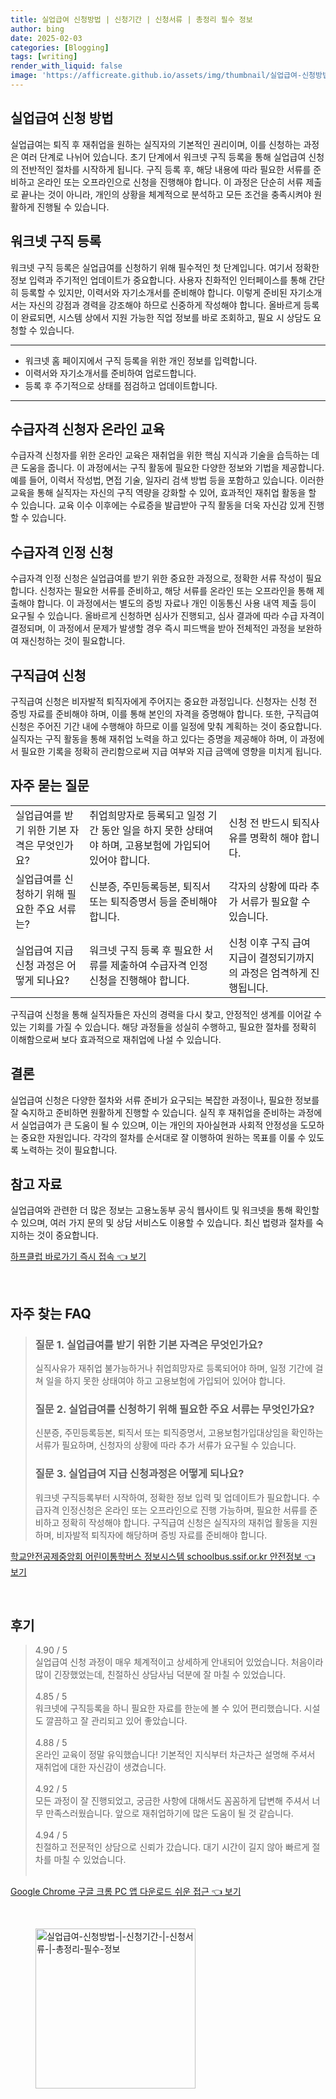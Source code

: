 ```yaml
---
title: 실업급여 신청방법 | 신청기간 | 신청서류 | 총정리 필수 정보
author: bing
date: 2025-02-03
categories: [Blogging]
tags: [writing]
render_with_liquid: false
image: 'https://afficreate.github.io/assets/img/thumbnail/실업급여-신청방법-|-신청기간-|-신청서류-|-총정리-필수-정보.webp'
---
```



<h2 id='실업급여_신청_방법'>실업급여 신청 방법</h2>

<p>실업급여는 퇴직 후 재취업을 원하는 실직자의 기본적인 권리이며, 이를 신청하는 과정은 여러 단계로 나뉘어 있습니다. 초기 단계에서 워크넷 구직 등록을 통해 실업급여 신청의 전반적인 절차를 시작하게 됩니다. 구직 등록 후, 해당 내용에 따라 필요한 서류를 준비하고 온라인 또는 오프라인으로 신청을 진행해야 합니다. 이 과정은 단순히 서류 제출로 끝나는 것이 아니라, 개인의 상황을 체계적으로 분석하고 모든 조건을 충족시켜야 원활하게 진행될 수 있습니다.</p>

<h2 id='워크넷_구직등록'>워크넷 구직 등록</h2>

<p>워크넷 구직 등록은 실업급여를 신청하기 위해 필수적인 첫 단계입니다. 여기서 정확한 정보 입력과 주기적인 업데이트가 중요합니다. 사용자 친화적인 인터페이스를 통해 간단히 등록할 수 있지만, 이력서와 자기소개서를 준비해야 합니다. 이렇게 준비된 자기소개서는 자신의 강점과 경력을 강조해야 하므로 신중하게 작성해야 합니다. 올바르게 등록이 완료되면, 시스템 상에서 지원 가능한 직업 정보를 바로 조회하고, 필요 시 상담도 요청할 수 있습니다.</p>

<hr />

<ul>
    <li>워크넷 홈 페이지에서 구직 등록을 위한 개인 정보를 입력합니다.</li>
    <li>이력서와 자기소개서를 준비하여 업로드합니다.</li>
    <li>등록 후 주기적으로 상태를 점검하고 업데이트합니다.</li>
</ul>

<hr />

<h2 id='수급자격_신청자_온라인_교육'>수급자격 신청자 온라인 교육</h2>

<p>수급자격 신청자를 위한 온라인 교육은 재취업을 위한 핵심 지식과 기술을 습득하는 데 큰 도움을 줍니다. 이 과정에서는 구직 활동에 필요한 다양한 정보와 기법을 제공합니다. 예를 들어, 이력서 작성법, 면접 기술, 일자리 검색 방법 등을 포함하고 있습니다. 이러한 교육을 통해 실직자는 자신의 구직 역량을 강화할 수 있어, 효과적인 재취업 활동을 할 수 있습니다. 교육 이수 이후에는 수료증을 발급받아 구직 활동을 더욱 자신감 있게 진행할 수 있습니다.</p>

<h2 id='수급자격_인정신청'>수급자격 인정 신청</h2>

<p>수급자격 인정 신청은 실업급여를 받기 위한 중요한 과정으로, 정확한 서류 작성이 필요합니다. 신청자는 필요한 서류를 준비하고, 해당 서류를 온라인 또는 오프라인을 통해 제출해야 합니다. 이 과정에서는 별도의 증빙 자료나 개인 이동통신 사용 내역 제출 등이 요구될 수 있습니다. 올바르게 신청하면 심사가 진행되고, 심사 결과에 따라 수급 자격이 결정되며, 이 과정에서 문제가 발생할 경우 즉시 피드백을 받아 전체적인 과정을 보완하여 재신청하는 것이 필요합니다.</p>

<h2 id='구직급여_신청'>구직급여 신청</h2>

<p>구직급여 신청은 비자발적 퇴직자에게 주어지는 중요한 과정입니다. 신청자는 신청 전 증빙 자료를 준비해야 하며, 이를 통해 본인의 자격을 증명해야 합니다. 또한, 구직급여 신청은 주어진 기간 내에 수행해야 하므로 이를 일정에 맞춰 계획하는 것이 중요합니다. 실직자는 구직 활동을 통해 재취업 노력을 하고 있다는 증명을 제공해야 하며, 이 과정에서 필요한 기록을 정확히 관리함으로써 지급 여부와 지급 금액에 영향을 미치게 됩니다.</p>

<h2 id='자주_묻는_질문'>자주 묻는 질문</h2>

<table>
    <tr>
        <td>실업급여를 받기 위한 기본 자격은 무엇인가요?</td>
        <td>취업희망자로 등록되고 일정 기간 동안 일을 하지 못한 상태여야 하며, 고용보험에 가입되어 있어야 합니다.</td>
        <td>신청 전 반드시 퇴직사유를 명확히 해야 합니다.</td>
    </tr>
    <tr>
        <td>실업급여를 신청하기 위해 필요한 주요 서류는?</td>
        <td>신분증, 주민등록등본, 퇴직서 또는 퇴직증명서 등을 준비해야 합니다.</td>
        <td>각자의 상황에 따라 추가 서류가 필요할 수 있습니다.</td>
    </tr>
    <tr>
        <td>실업급여 지급 신청 과정은 어떻게 되나요?</td>
        <td>워크넷 구직 등록 후 필요한 서류를 제출하여 수급자격 인정 신청을 진행해야 합니다.</td>
        <td>신청 이후 구직 급여 지급이 결정되기까지의 과정은 엄격하게 진행됩니다.</td>
    </tr>
</table>

<p>구직급여 신청을 통해 실직자들은 자신의 경력을 다시 찾고, 안정적인 생계를 이어갈 수 있는 기회를 가질 수 있습니다. 해당 과정들을 성실히 수행하고, 필요한 절차를 정확히 이해함으로써 보다 효과적으로 재취업에 나설 수 있습니다.</p>

<h2 id='결론'>결론</h2>

<p>실업급여 신청은 다양한 절차와 서류 준비가 요구되는 복잡한 과정이나, 필요한 정보를 잘 숙지하고 준비하면 원활하게 진행할 수 있습니다. 실직 후 재취업을 준비하는 과정에서 실업급여가 큰 도움이 될 수 있으며, 이는 개인의 자아실현과 사회적 안정성을 도모하는 중요한 자원입니다. 각각의 절차를 순서대로 잘 이행하여 원하는 목표를 이룰 수 있도록 노력하는 것이 필요합니다.</p>

<h2 id='참고자료'>참고 자료</h2>

<p>실업급여와 관련한 더 많은 정보는 고용노동부 공식 웹사이트 및 워크넷을 통해 확인할 수 있으며, 여러 가지 문의 및 상담 서비스도 이용할 수 있습니다. 최신 법령과 절차를 숙지하는 것이 중요합니다.</p>


<p><a class="click-button" title="하프클럽 바로가기 즉시 접속" href="https://afficreate.github.io/posts/%ED%95%98%ED%94%84%ED%81%B4%EB%9F%BD-%EB%B0%94%EB%A1%9C%EA%B0%80%EA%B8%B0-%EC%A6%89%EC%8B%9C-%EC%A0%91%EC%86%8D/" rel="dofollow">하프클럽 바로가기 즉시 접속 👈 보기</a></p><br>
<h2 id='자주_찾는_FAQ'>자주 찾는 FAQ</h2>
<div itemscope="" itemtype="https://schema.org/FAQPage">
<blockquote>
<div itemscope="" itemprop="mainEntity" itemtype="https://schema.org/Question">
<h3 itemprop="name">질문 1. 실업급여를 받기 위한 기본 자격은 무엇인가요?</h3>
<div itemscope="" itemprop="acceptedAnswer" itemtype="https://schema.org/Answer">
<span itemprop="text">
<p>실직사유가 재취업 불가능하거나 취업희망자로 등록되어야 하며, 일정 기간에 걸쳐 일을 하지 못한 상태여야 하고 고용보험에 가입되어 있어야 합니다.</p>
</span>
</div>
</div>
<div itemscope="" itemprop="mainEntity" itemtype="https://schema.org/Question">
<h3 itemprop="name">질문 2. 실업급여를 신청하기 위해 필요한 주요 서류는 무엇인가요?</h3>
<div itemscope="" itemprop="acceptedAnswer" itemtype="https://schema.org/Answer">
<span itemprop="text">
<p>신분증, 주민등록등본, 퇴직서 또는 퇴직증명서, 고용보험가입대상임을 확인하는 서류가 필요하며, 신청자의 상황에 따라 추가 서류가 요구될 수 있습니다.</p>
</span>
</div>
</div>
<div itemscope="" itemprop="mainEntity" itemtype="https://schema.org/Question">
<h3 itemprop="name">질문 3. 실업급여 지급 신청과정은 어떻게 되나요?</h3>
<div itemscope="" itemprop="acceptedAnswer" itemtype="https://schema.org/Answer">
<span itemprop="text">
<p>워크넷 구직등록부터 시작하여, 정확한 정보 입력 및 업데이트가 필요합니다. 수급자격 인정신청은 온라인 또는 오프라인으로 진행 가능하며, 필요한 서류를 준비하고 정확히 작성해야 합니다. 구직급여 신청은 실직자의 재취업 활동을 지원하며, 비자발적 퇴직자에 해당하며 증빙 자료를 준비해야 합니다.</p>
</span>
</div>
</div>
</blockquote>
</div>
<p><a class="click-button" title="학교안전공제중앙회 어린이통학버스 정보시스템 schoolbus.ssif.or.kr 안전정보" href="https://afficreate.github.io/posts/%ED%95%99%EA%B5%90%EC%95%88%EC%A0%84%EA%B3%B5%EC%A0%9C%EC%A4%91%EC%95%99%ED%9A%8C-%EC%96%B4%EB%A6%B0%EC%9D%B4%ED%86%B5%ED%95%99%EB%B2%84%EC%8A%A4-%EC%A0%95%EB%B3%B4%EC%8B%9C%EC%8A%A4%ED%85%9C-schoolbus.ssif.or.kr-%EC%95%88%EC%A0%84%EC%A0%95%EB%B3%B4/" rel="dofollow">학교안전공제중앙회 어린이통학버스 정보시스템 schoolbus.ssif.or.kr 안전정보 👈 보기</a></p><br>
<h2 id='후기'>후기</h2>
<div itemscope itemtype="https://schema.org/Product">
  <blockquote>
  <div itemprop="review" itemscope itemtype="https://schema.org/Review">
      <div itemprop="reviewRating" itemscope itemtype="https://schema.org/Rating"> <span itemprop="ratingValue">4.90</span> / <span itemprop="bestRating">5</span> </div>
      <span itemprop="reviewBody">실업급여 신청 과정이 매우 체계적이고 상세하게 안내되어 있었습니다. 처음이라 많이 긴장했었는데, 친절하신 상담사님 덕분에 잘 마칠 수 있었습니다.</span>
  </div>
  <br>
  <div itemprop="review" itemscope itemtype="https://schema.org/Review">
      <div itemprop="reviewRating" itemscope itemtype="https://schema.org/Rating"> <span itemprop="ratingValue">4.85</span> / <span itemprop="bestRating">5</span> </div>
      <span itemprop="reviewBody">워크넷에 구직등록을 하니 필요한 자료를 한눈에 볼 수 있어 편리했습니다. 시설도 깔끔하고 잘 관리되고 있어 좋았습니다.</span>
  </div>
  <br>
  <div itemprop="review" itemscope itemtype="https://schema.org/Review">
      <div itemprop="reviewRating" itemscope itemtype="https://schema.org/Rating"> <span itemprop="ratingValue">4.88</span> / <span itemprop="bestRating">5</span> </div>
      <span itemprop="reviewBody">온라인 교육이 정말 유익했습니다! 기본적인 지식부터 차근차근 설명해 주셔서 재취업에 대한 자신감이 생겼습니다.</span>
  </div>
  <br>
  <div itemprop="review" itemscope itemtype="https://schema.org/Review">
      <div itemprop="reviewRating" itemscope itemtype="https://schema.org/Rating"> <span itemprop="ratingValue">4.92</span> / <span itemprop="bestRating">5</span> </div>
      <span itemprop="reviewBody">모든 과정이 잘 진행되었고, 궁금한 사항에 대해서도 꼼꼼하게 답변해 주셔서 너무 만족스러웠습니다. 앞으로 재취업하기에 많은 도움이 될 것 같습니다.</span>
  </div>
  <br>
  <div itemprop="review" itemscope itemtype="https://schema.org/Review">
      <div itemprop="reviewRating" itemscope itemtype="https://schema.org/Rating"> <span itemprop="ratingValue">4.94</span> / <span itemprop="bestRating">5</span> </div>
      <span itemprop="reviewBody">친절하고 전문적인 상담으로 신뢰가 갔습니다. 대기 시간이 길지 않아 빠르게 절차를 마칠 수 있었습니다.</span>
  </div>
  <br>
  </blockquote>
</div>
<p><a class="click-button" title="Google Chrome 구글 크롬 PC 앱 다운로드 쉬운 접근" href="https://afficreate.github.io/posts/Google-Chrome-%EA%B5%AC%EA%B8%80-%ED%81%AC%EB%A1%AC-PC-%EC%95%B1-%EB%8B%A4%EC%9A%B4%EB%A1%9C%EB%93%9C-%EC%89%AC%EC%9A%B4-%EC%A0%91%EA%B7%BC/" rel="dofollow">Google Chrome 구글 크롬 PC 앱 다운로드 쉬운 접근 👈 보기</a></p><br>
<figure class="image"><img src="https://afficreate.github.io/assets/img/thumbnail/실업급여-신청방법-|-신청기간-|-신청서류-|-총정리-필수-정보.webp" alt="실업급여-신청방법-|-신청기간-|-신청서류-|-총정리-필수-정보" width="256" height="256"></figure>